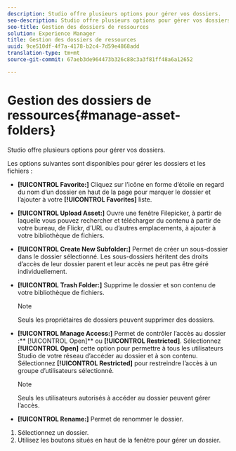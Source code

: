 ```yaml
---
description: Studio offre plusieurs options pour gérer vos dossiers.
seo-description: Studio offre plusieurs options pour gérer vos dossiers.
seo-title: Gestion des dossiers de ressources
solution: Experience Manager
title: Gestion des dossiers de ressources
uuid: 9ce510df-4f7a-4178-b2c4-7d59e4868add
translation-type: tm+mt
source-git-commit: 67aeb3de964473b326c88c3a3f81ff48a6a12652

---
```



# Gestion des dossiers de ressources{#manage-asset-folders}

Studio offre plusieurs options pour gérer vos dossiers.

Les options suivantes sont disponibles pour gérer les dossiers et les fichiers :

* **[!UICONTROL Favorite:]** Cliquez sur l’icône en forme d’étoile en regard du nom d’un dossier en haut de la page pour marquer le dossier et l’ajouter à votre **[!UICONTROL Favorites]** liste.

* **[!UICONTROL Upload Asset:]** Ouvre une fenêtre Filepicker, à partir de laquelle vous pouvez rechercher et télécharger du contenu à partir de votre bureau, de Flickr, d’URL ou d’autres emplacements, à ajouter à votre bibliothèque de fichiers.
* **[!UICONTROL Create New Subfolder:]** Permet de créer un sous-dossier dans le dossier sélectionné. Les sous-dossiers héritent des droits d’accès de leur dossier parent et leur accès ne peut pas être géré individuellement.
* **[!UICONTROL Trash Folder:]** Supprime le dossier et son contenu de votre bibliothèque de fichiers.

   >[!NOTE]
   >
   >Seuls les propriétaires de dossiers peuvent supprimer des dossiers.

* **[!UICONTROL Manage Access:]** Permet de contrôler l’accès au dossier :** [!UICONTROL Open]** ou **[!UICONTROL Restricted]**. Sélectionnez **[!UICONTROL Open]** cette option pour permettre à tous les utilisateurs Studio de votre réseau d’accéder au dossier et à son contenu. Sélectionnez **[!UICONTROL Restricted]** pour restreindre l’accès à un groupe d’utilisateurs sélectionné.

   >[!NOTE]
   >
   >Seuls les utilisateurs autorisés à accéder au dossier peuvent gérer l’accès.

* **[!UICONTROL Rename:]** Permet de renommer le dossier.

1. Sélectionnez un dossier.
1. Utilisez les boutons situés en haut de la fenêtre pour gérer un dossier.
